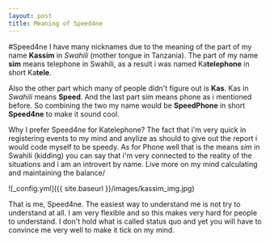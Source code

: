 ```yaml
---
layout: post
title: Meaning of Speed4ne
---
```


#Speed4ne
I have many nicknames due to the meaning of the part of my name **Kassim** in *Swahili* (mother tongue in Tanzania). The part of my name **sim** means telephone in Swahili, as a result i was named Ka**telephone** in short Ka**tele**.

Also the other part which many of people didn't figure out is **Kas**. Kas in *Swahili* means **Speed**. And the last part sim means phone as i mentioned before. So combining the two my name would be **SpeedPhone** in short **Speed4ne** to make it sound cool.

Why I prefer Speed4ne for Katelephone? The fact that i'm very quick in registering events to my mind and anylize as should to give out the report i would code myself to be speedy. As for Phone well that is the means *sim* in Swahili (kidding) you can say that i'm very connected to the reality of the situations and i am an introvert by name. Live more on my mind calculating and maintaining the balance/ 

![_config.yml]({{ site.baseurl }}/images/kassim_img.jpg)

That is me, Speed4ne. The easiest way to understand me is not try to understand at all. I am very flexible and so this makes very hard for people to understand. I don't hold what is called status quo and yet you will have to convince me very well to make it tick on my mind.